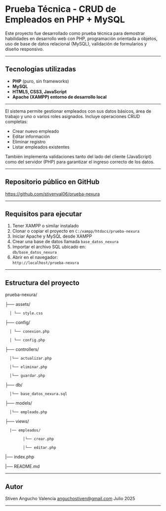 # Prueba Técnica - CRUD de Empleados en PHP + MySQL

Este proyecto fue desarrollado como prueba técnica para demostrar habilidades en desarrollo web con PHP, programación orientada a objetos, uso de base de datos relacional (MySQL), validación de formularios y diseño responsivo.

---

## Tecnologías utilizadas

- **PHP** (puro, sin frameworks)
- **MySQL**
- **HTML5, CSS3, JavaScript**
- **Apache (XAMPP) entorno de desarrollo local**

---

El sistema permite gestionar empleados con sus datos básicos, área de trabajo y uno o varios roles asignados. Incluye operaciones CRUD completas:

- Crear nuevo empleado
- Editar información
- Eliminar registro
- Listar empleados existentes

También implementa validaciones tanto del lado del cliente (JavaScript) como del servidor (PHP) para garantizar el ingreso correcto de los datos.

---

## Repositorio público en GitHub

https://github.com/stivenval06/prueba-nexura

---

## Requisitos para ejecutar

1. Tener XAMPP o similar instalado
2. Clonar o copiar el proyecto en `C:/xampp/htdocs/prueba-nexura`
3. Iniciar Apache y MySQL desde XAMPP
4. Crear una base de datos llamada `base_datos_nexura`
5. Importar el archivo SQL ubicado en:  
   `db/base_datos_nexura`
6. Abrir en el navegador:  
   `http://localhost/prueba-nexura`

---

## Estructura del proyecto
prueba-nexura/

├── assets/

      │ └── style.css

├── config/

      │ └── conexion.php

      │ └── config.php

├── controllers/

      │└── actualizar.php

      │└── eliminar.php

      │└── guardar.php

├── db/

      │└── base_datos_nexura.sql

├── models/

      │└── empleado.php

├── views/

      |── empleados/

            │└── crear.php

            │└── editar.php

|── index.php

|── README.md

---

## Autor

Stiven Angucho Valencia
anguchostiven@gmail.com
Julio 2025

---
